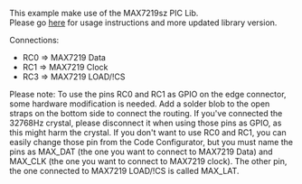 This example make use of the MAX7219sz PIC Lib.  
Please go [here](https://github.com/Cyb3rn0id/MAX7219sz_PIC_lib) for usage instructions and more updated library version.  

Connections:  
- RC0 => MAX7219 Data
- RC1 => MAX7219 Clock
- RC3 => MAX7219 LOAD/!CS

Please note: To use the pins RC0 and RC1 as GPIO on the edge connector, some hardware modification is needed. Add a solder blob to the open straps on the bottom side to connect the routing. If you've connected the 32768Hz crystal, please disconnect it when using those pins as GPIO, as this might harm the crystal. If you don't want to use RC0 and RC1, you can easily change those pin from the Code Configurator, but you must name the pins as MAX_DAT (the one you want to connect to MAX7219 Data) and MAX_CLK (the one you want to connect to MAX7219 clock). The other pin, the one connected to MAX7219 LOAD/!CS is called MAX_LAT.
